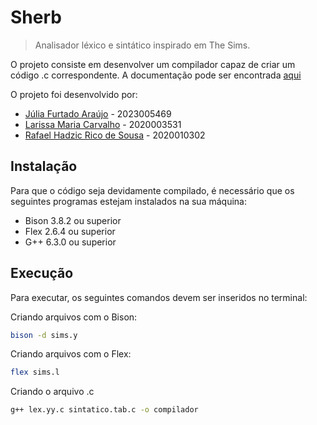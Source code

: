# Sherb
> Analisador léxico e sintático inspirado em The Sims.

O projeto consiste em desenvolver um compilador capaz de criar um código .c correspondente. A documentação pode ser encontrada [aqui](https://docs.google.com/document/d/1ktNytVNfwkZdrKOjaTMDoD7I5kAFVbOiF3WxN2hWH3o/edit?usp=sharing)

O projeto foi desenvolvido por: 
- [Júlia Furtado Araújo](https://github.com/Jubss2) - 2023005469
- [Larissa Maria Carvalho](https://github.com/LarissaMCarvalho) - 2020003531
- [Rafael Hadzic Rico de Sousa](https://github.com/RafaelHadzic) - 2020010302

## Instalação 

Para que o código seja devidamente compilado, é necessário que os seguintes programas estejam instalados na sua máquina:
- Bison 3.8.2 ou superior
- Flex 2.6.4 ou superior
- G++ 6.3.0 ou superior

## Execução

Para executar, os seguintes comandos devem ser inseridos no terminal:

Criando arquivos com o Bison:
```sh
bison -d sims.y
```
Criando arquivos com o Flex:
```sh
flex sims.l
```
Criando o arquivo .c
```sh
g++ lex.yy.c sintatico.tab.c -o compilador
```
